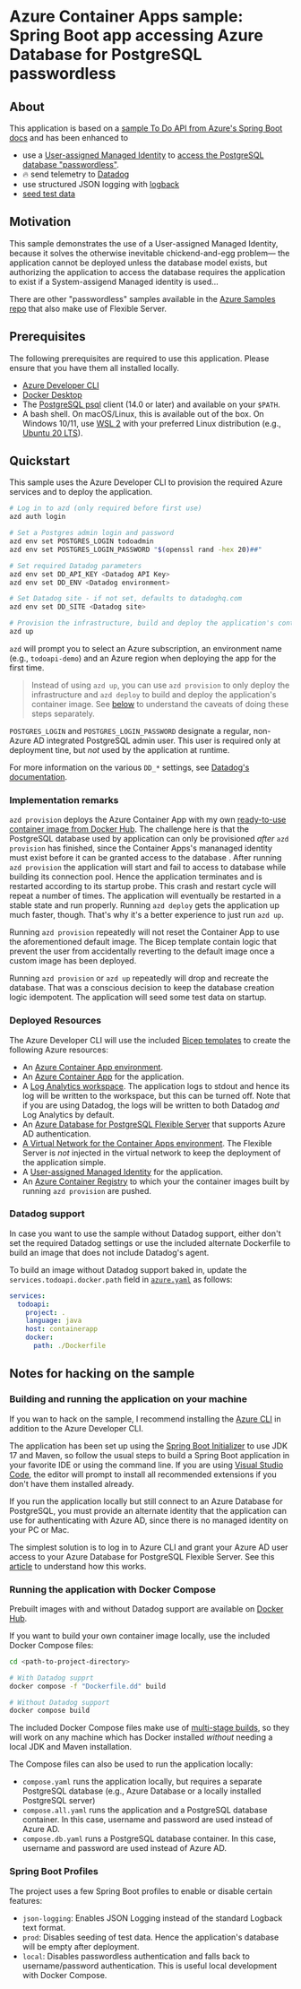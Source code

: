 # Azure Container Apps sample: Spring Boot app accessing Azure Database for PostgreSQL passwordless

## About

This application is based on a [sample To Do API from Azure's Spring Boot docs](https://docs.microsoft.com/en-us/azure/developer/java/spring-framework/configure-spring-data-jpa-with-azure-postgresql) and has been enhanced to
- use a [User-assigned Managed Identity](https://learn.microsoft.com/en-us/azure/active-directory/managed-identities-azure-resources/overview) to [access the PostgreSQL database "passwordless"](https://learn.microsoft.com/en-us/azure/developer/java/spring-framework/migrate-postgresql-to-passwordless-connection).
- 🔥 send telemetry to [Datadog](https://docs.datadoghq.com/serverless/azure_container_apps/?code-lang=java)
- use structured JSON logging with [logback](https://logback.qos.ch)
- [seed test data](#spring-boot-profiles)

## Motivation

This sample demonstrates the use of a User-assigned Managed Identity, 
because it solves the otherwise inevitable chickend-and-egg problem&mdash;
the application cannot be deployed unless the database model exists, 
but authorizing the application to access the database requires the application
to exist if a System-assigend Managed identity is used...

There are other "passwordless" samples available in the [Azure Samples repo](https://github.com/Azure-Samples/Passwordless-Connections-for-Java-Apps) 
that also make use of Flexible Server. 


## Prerequisites

The following prerequisites are required to use this application. Please ensure
that you have them all installed locally.

- [Azure Developer CLI](https://learn.microsoft.com/en-us/azure/developer/azure-developer-cli/)
- [Docker Desktop](https://www.docker.com/products/docker-desktop/)
- The [PostgreSQL psql](https://www.postgresql.org/docs/current/app-psql.html) client (14.0 or later) and available on your `$PATH`. 
- A bash shell. On macOS/Linux, this is available out of the box. On Windows 10/11, use [WSL 2](https://docs.microsoft.com/en-us/windows/wsl/install) with your preferred Linux distribution (e.g., [Ubuntu 20 LTS](https://apps.microsoft.com/store/detail/ubuntu-20046-lts/9MTTCL66CPXJ)).


## Quickstart

This sample uses the Azure Developer CLI to provision the required Azure services and
to deploy the application.

```bash
# Log in to azd (only required before first use)
azd auth login

# Set a Postgres admin login and password
azd env set POSTGRES_LOGIN todoadmin
azd env set POSTGRES_LOGIN_PASSWORD "$(openssl rand -hex 20)##"

# Set required Datadog parameters
azd env set DD_API_KEY <Datadog API Key>
azd env set DD_ENV <Datadog environment>

# Set Datadog site - if not set, defaults to datadoghq.com
azd env set DD_SITE <Datadog site>

# Provision the infrastructure, build and deploy the application's container image
azd up
```

`azd` will prompt you to select an Azure subscription, an environment name (e.g., `todoapi-demo`) and an Azure region when deploying the app for the first time.

>Instead of using `azd up`, you can use `azd provision` to only deploy the infrastructure and
>`azd deploy` to build and deploy the application's container image. 
>See [below](#implementation-remarks) to understand the caveats of doing these steps separately.

`POSTGRES_LOGIN` and `POSTGRES_LOGIN_PASSWORD` designate a regular, non-Azure AD integrated PostgreSQL admin user. This user is required only at deployment tine, but _not_ used by the application at runtime. 

For more information on the various `DD_*` settings, see [Datadog's documentation](https://docs.datadoghq.com/serverless/azure_container_apps/?code-lang=java#environment-variables).


### Implementation remarks

`azd provision` deploys the Azure Container App with my own [ready-to-use container image from Docker Hub](https://hub.docker.com/repository/docker/joergjo/java-boot-todo/general). The challenge here is that the PostgreSQL database used by application can only be provisioned _after_ `azd provision` has finished, since the Container Apps's mananaged identity must exist before it can be granted access to the database . After running `azd provision` the application will start and fail to access to database while building its connection pool. Hence the application terminates and is restarted according to its startup probe. This 
crash and restart cycle will repeat a number of times. The application will eventually be restarted in a stable state and run properly. Running `azd deploy` gets the application up much faster, though. That's why it's a better experience to just run `azd up`. 

Running `azd provision` repeatedly will not reset the Container App to use the aforementioned default image. The Bicep template contain logic that prevent the user from accidentally reverting to the default image once a custom image has been deployed. 

Running `azd provision` or `azd up` repeatedly will drop and recreate the database. That was
a conscious decision to keep the database creation logic idempotent. The application will
seed some test data on startup.

### Deployed Resources

The Azure Developer CLI will use the included [Bicep templates](./infra/) to create the following Azure resources:
- An [Azure Container App environment](https://docs.microsoft.com/en-us/azure/container-apps/environment).
- An [Azure Container App](https://learn.microsoft.com/en-us/azure/container-apps/overview) for the application.
- A [Log Analytics workspace](https://docs.microsoft.com/en-us/azure/container-apps/monitor?tabs=bash). The application logs to stdout and hence its log will be written to the workspace, but this can be turned off. Note that if you are using Datadog, the logs will be written to both Datadog _and_ Log Analytics by default.
- An [Azure Database for PostgreSQL Flexible Server](https://docs.microsoft.com/en-us/azure/postgresql/flexible-server/overview) that supports Azure AD authentication.
- [A Virtual Network for the Container Apps environment](https://docs.microsoft.com/en-us/azure/container-apps/vnet-custom?tabs=bash&pivots=azure-cli). The Flexible Server is _not_ injected in the virtual network to keep the deployment of the application simple. 
- A [User-assigned Managed Identity](https://learn.microsoft.com/en-us/azure/active-directory/managed-identities-azure-resources/overview) for the application.
- An [Azure Container Registry](https://learn.microsoft.com/en-us/azure/container-registry/) to which your the container images built by running `azd provision` are pushed.

### Datadog support
In case you want to use the sample without Datadog support, either don't set the required Datadog settings or use the included alternate Dockerfile to build an image that does not include Datadog's agent.

To build an image without Datadog support baked in, update the `services.todoapi.docker.path` field in [`azure.yaml`](azure.yaml) as follows:

```yaml
services:
  todoapi:
    project: .
    language: java
    host: containerapp
    docker:
      path: ./Dockerfile
```


## Notes for hacking on the sample

### Building and running the application on your machine

If you wan to hack on the sample, I recommend installing the [Azure CLI](https://learn.microsoft.com/en-us/cli/azure/install-azure-cli) in addition to the Azure Developer CLI.

The application has been set up using the [Spring Boot Initializer](https://start.spring.io) to use JDK 17 and Maven, so follow the usual steps to build a Spring Boot application in your favorite IDE or using the command line. If you are using [Visual Studio Code](https://code.visualstudio.com/), the editor will prompt to install all recommended extensions if you don't have them installed already.

If you run the application locally but still connect to an Azure Database for PostgreSQL, you must provide an alternate identity that the application can use for authenticating
with Azure AD, since there is no managed identity on your PC or Mac.

The simplest solution is to log in to Azure CLI and grant your Azure AD user access to your Azure Database for PostgreSQL Flexible Server. See this [article](https://learn.microsoft.com/en-us/azure/developer/java/spring-framework/authentication) to understand how this works.

### Running the application with Docker Compose

Prebuilt images with and without Datadog support are available on [Docker Hub](https://hub.docker.com/repository/docker/joergjo/java-boot-todo). 

If you want to build your own container image locally, use the included Docker Compose files:

```bash
cd <path-to-project-directory>

# With Datadog supprt
docker compose -f "Dockerfile.dd" build

# Without Datadog support
docker compose build
```

The included Docker Compose files make use of [multi-stage builds](https://docs.docker.com/develop/develop-images/multistage-build/), so they will work on any machine which has Docker installed _without_ needing a local JDK and Maven installation.

The Compose files can also be used to run the application locally:

- `compose.yaml` runs the application locally, but requires a separate PostgreSQL database (e.g., Azure Database or a locally installed PostgreSQL server)
- `compose.all.yaml` runs the application and a PostgreSQL database container. In this case, username and password are used instead of Azure AD.
- `compose.db.yaml` runs a PostgreSQL database container. In this case, username and password are used instead of Azure AD.


### Spring Boot Profiles

The project uses a few Spring Boot profiles to enable or disable certain features:

- `json-logging`: Enables JSON Logging instead of the standard Logback text format.
- `prod`: Disables seeding of test data. Hence the application's database will be empty after deployment.
- `local`: Disables passwordless authentication and falls back to username/password authentication. This is useful local development with Docker Compose.
